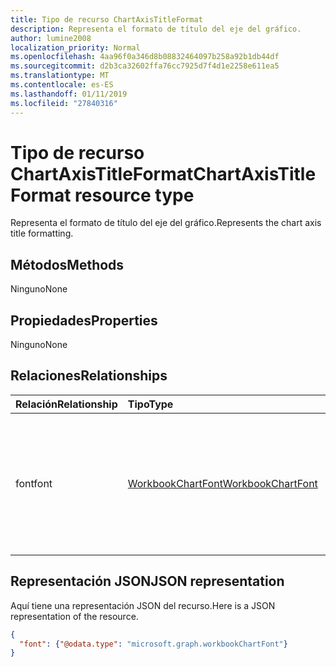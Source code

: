 ```yaml
---
title: Tipo de recurso ChartAxisTitleFormat
description: Representa el formato de título del eje del gráfico.
author: lumine2008
localization_priority: Normal
ms.openlocfilehash: 4aa96f0a346d8b08832464097b258a92b1db44df
ms.sourcegitcommit: d2b3ca32602ffa76cc7925d7f4d1e2258e611ea5
ms.translationtype: MT
ms.contentlocale: es-ES
ms.lasthandoff: 01/11/2019
ms.locfileid: "27840316"
---
```

# <a name="chartaxistitleformat-resource-type"></a><span data-ttu-id="aad9d-103">Tipo de recurso ChartAxisTitleFormat</span><span class="sxs-lookup"><span data-stu-id="aad9d-103">ChartAxisTitleFormat resource type</span></span>

<span data-ttu-id="aad9d-104">Representa el formato de título del eje del gráfico.</span><span class="sxs-lookup"><span data-stu-id="aad9d-104">Represents the chart axis title formatting.</span></span>


## <a name="methods"></a><span data-ttu-id="aad9d-105">Métodos</span><span class="sxs-lookup"><span data-stu-id="aad9d-105">Methods</span></span>
<span data-ttu-id="aad9d-106">Ninguno</span><span class="sxs-lookup"><span data-stu-id="aad9d-106">None</span></span>

## <a name="properties"></a><span data-ttu-id="aad9d-107">Propiedades</span><span class="sxs-lookup"><span data-stu-id="aad9d-107">Properties</span></span>
<span data-ttu-id="aad9d-108">Ninguno</span><span class="sxs-lookup"><span data-stu-id="aad9d-108">None</span></span>

## <a name="relationships"></a><span data-ttu-id="aad9d-109">Relaciones</span><span class="sxs-lookup"><span data-stu-id="aad9d-109">Relationships</span></span>
| <span data-ttu-id="aad9d-110">Relación</span><span class="sxs-lookup"><span data-stu-id="aad9d-110">Relationship</span></span> | <span data-ttu-id="aad9d-111">Tipo</span><span class="sxs-lookup"><span data-stu-id="aad9d-111">Type</span></span>   |<span data-ttu-id="aad9d-112">Descripción</span><span class="sxs-lookup"><span data-stu-id="aad9d-112">Description</span></span>|
|:---------------|:--------|:----------|
|<span data-ttu-id="aad9d-113">font</span><span class="sxs-lookup"><span data-stu-id="aad9d-113">font</span></span>|[<span data-ttu-id="aad9d-114">WorkbookChartFont</span><span class="sxs-lookup"><span data-stu-id="aad9d-114">WorkbookChartFont</span></span>](chartfont.md)|<span data-ttu-id="aad9d-p101">Representa los atributos de fuente (por ejemplo, nombre de fuente, tamaño de fuente, color, etc.) de un objeto de título del eje del gráfico. Solo lectura.</span><span class="sxs-lookup"><span data-stu-id="aad9d-p101">Represents the font attributes, such as font name, font size, color, etc. of chart axis title object. Read-only.</span></span>|

## <a name="json-representation"></a><span data-ttu-id="aad9d-117">Representación JSON</span><span class="sxs-lookup"><span data-stu-id="aad9d-117">JSON representation</span></span>

<span data-ttu-id="aad9d-118">Aquí tiene una representación JSON del recurso.</span><span class="sxs-lookup"><span data-stu-id="aad9d-118">Here is a JSON representation of the resource.</span></span>

<!--{
  "blockType": "resource",
  "optionalProperties": [],
  "baseType": "microsoft.graph.entity",
  "@odata.type": "microsoft.graph.workbookChartAxisTitleFormat"
}-->

```json
{
  "font": {"@odata.type": "microsoft.graph.workbookChartFont"}
}
```

<!-- uuid: 8fcb5dbc-d5aa-4681-8e31-b001d5168d79
2015-10-25 14:57:30 UTC -->
<!-- {
  "type": "#page.annotation",
  "description": "ChartAxisTitleFormat resource",
  "keywords": "",
  "section": "documentation",
  "tocPath": ""
}-->
